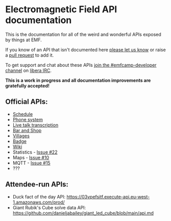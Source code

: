 Electromagnetic Field API documentation
==

This is the documentation for all of the weird and wonderful APIs exposed by things at EMF.

If you know of an API that isn't documented here [please let us know](https://github.com/emfcamp/developer.emfcamp.org/issues) or raise a [pull request](https://github.com/emfcamp/developer.emfcamp.org/pulls) to add it.

To get support and chat about these APIs [join the #emfcamp-developer channel](https://web.libera.chat/?channel=#emfcamp-developer) on [libera IRC](https://libera.chat/).

**This is a work in progress and all documentation improvements are gratefully accepted!**

Official APIs:
--
* [Schedule](schedule)
* [Phone system](phones)
* [Live talk transcription](transcription)
* [Bar and Shop](bar)
* [Villages](villages)
* [Badge](badge)
* [Wiki](wiki)
* Statistics - [Issue #22](https://github.com/emfcamp/developer.emfcamp.org/issues/22)
* Maps - [Issue #10](https://github.com/emfcamp/developer.emfcamp.org/issues/10)
* MQTT - [Issue #15](https://github.com/emfcamp/developer.emfcamp.org/issues/15)
* ???

Attendee-run APIs:
--
* Duck fact of the day API: https://03vpefsitf.execute-api.eu-west-1.amazonaws.com/prod/
* Giant Rubik's Cube solve data API: https://github.com/danieljabailey/giant_led_cube/blob/main/api.md

